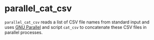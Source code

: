 # parallel_cat_csv
`parallel_cat_csv` reads a list of CSV file names from standard input and uses [GNU Parallel](https://www.gnu.org/software/parallel/) and script `cat_csv` to concatenate these CSV files in parallel processes.
